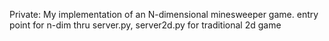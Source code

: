 Private: My implementation of an N-dimensional minesweeper game. entry point for n-dim thru server.py, server2d.py for traditional 2d game
